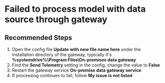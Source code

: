 <properties
    pageTitle="Failed to process model with data source through gateway"
    description="Failed to process model with data source through gateway"
    service="microsoft.analysisservices"
    resource="servers"
    authors="brspie"
    ms.author="chanwa"
    displayOrder="3"
    selfHelpType="resource"
    supportTopicIds=""
    resourceTags=""
    productPesIds=""
    cloudEnvironments="public, fairfax, usnat, ussec"
    articleId="7e7572f7-a28b-491a-a6e9-34f0b63ece36"
    ownershipId="AzureData_AnalysisServices"
/>

# Failed to process model with data source through gateway

## **Recommended Steps**

1. Open the config file **Update with new file name here** under the installation directory of the gateway, typically it's **%systemdrive%\Program Files\On-premises data gateway**
2. Find the **Send Telemetry** setting in the config, change the value to **False**
3. Restart the gateway service **On-premise data gateway service**
4. If processing continues to fail, follow **My issue is not listed**
